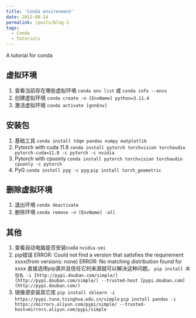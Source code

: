 ```yaml
---
title: 'Conda envirenment'
date: 2012-08-14
permalink: /posts/blog-1
tags:
  - Conda
  - Tutorials
---
```


A tutorial for conda

虚拟环境
------
1. 查看当前存在哪些虚拟环境
```conda env list```
或
```conda info --envs```
2. 创建虚拟环境
```conda create -n [EnvName] python=3.11.4```
3. 激活虚拟环境
```conda activate [gnnEnv]```

安装包
------
1. 基础工具
```conda install tdqm pandas numpy matplotlib```
2. Pytorch with cuda 11.8
```conda install pytorch torchvision torchaudio pytorch-cuda=11.8 -c pytorch -c nvidia```
3. Pytorch with cpuonly
```conda install pytorch torchvision torchaudio cpuonly -c pytorch```
4. PyG
```conda install pyg -c pyg```
```pip install torch_geometric```

删除虚拟环境
------
1. 退出环境
```conda deactivate```
2. 删除环境
```conda remove -n [EnvName] -all```

其他
------
1. 查看自动电脑是否安装cuda
```nvidia-smi```
2. pip错误
ERROR: Could not find a version that satisfies the requirement xxxx(from versions: none)
ERROR: No matching distribution found for xxxx
直接选用pip源并且信任它的来源就可以解决这种问题。
```pip install 库包名 -i [http://pypi.douban.com/simple/](http://pypi.douban.com/simple/) --trusted-host [pypi.douban.com](http://pypi.douban.com/)```
3. 镜像源安装其它库
```pip install sklearn -i https://pypi.tuna.tsinghua.edu.cn/simple```
```pip install pandas -i https://mirrors.aliyun.com/pypi/simple/ --trusted-host=mirrors.aliyun.com/pypi/simple```